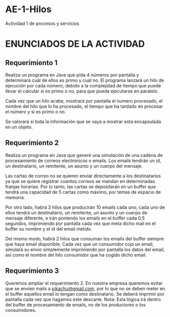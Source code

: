 # AE-1-Hilos
Actividad 1 de procesos y servicios






# ENUNCIADOS DE LA ACTIVIDAD

## Requerimiento 1

Realiza un programa en Java que pida 4 números por pantalla y determinará cuál de ellos es primo y cual no. El programa lanzará un hilo de ejecución por cada número, debido a la complejidad de tiempo que puede llevar el calcular si es primo o no, para que pueda ejecutarse en paralelo.

Cada vez que un hilo acabe, mostrará por pantalla el numero procesado, el nombre del hilo que lo ha procesado, el tiempo que ha tardado en procesar el número y si es primo o no.

Se valorará si toda la información que se vaya a mostrar esta encapsulada en un objeto.

## Requerimiento 2

Realiza un programa en Java que generé una simulación de una cadena de procesamiento de correos electrónicos o emails. Los emails tendrán un id, un destinatario, un remitente, un asunto y un cuerpo del mensaje.

Las cartas de correo no se quieren enviar directamente a los destinatarios ya que se quiere registrar cuantos correos se mandan en determinadas franjas horarias. Por lo tanto, las cartas se depositarán en un buffer que tendrá una capacidad de 5 cartas como máximo, por temas de espacio de memoria.

Por otro lado, habrá 3 hilos que producirán 10 emails cada uno, cada uno de ellos tendrá un destinatario, un remitente, un asunto y un cuerpo de mensaje diferente, e irán poniendo los emails en el buffer cada 0,5 segundos, imprimiendo por pantalla cada vez que meta dicho mail en el buffer su nombre y el id del email metido.

Del mismo modo, habrá 2 hilos que consuman los emails del buffer siempre que haya email disponible. Cada vez que un consumidor coja un email, simulará su envio simplemente imprimiendo por pantalla los datos del email, así como el nombre del hilo consumidor que ha cogido dicho email.

## Requerimiento 3

Queremos ampliar el requerimiento 2. En nuestra empresa queremos evitar que se envíen mails a pikachu@gmail.com, por lo que no se deben meter en el buffer aquellos email lo tengan como destinatario. Se deberá imprimir por pantalla cada vez que hagamos este descarte. Nota: Esta lógica irá dentro del buffer de procesamiento de emails, no de los productores o los consumidores.

